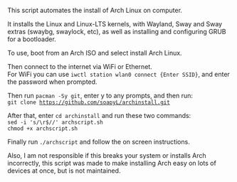 <p>
This script automates the install of Arch Linux on  computer.<br>

It installs the Linux and Linux-LTS kernels, with Wayland, Sway and Sway extras (swaybg, swaylock, etc), as well as installing and configuring GRUB for a bootloader.<br>

To use, boot from an Arch ISO and select install Arch Linux.<br>

Then connect to the internet via WiFi or Ethernet.<br>
For WiFi you can use <code>iwctl station wlan0 connect {Enter SSID}</code>, and enter the password when prompted.<br>

Then run <code>pacman -Sy git</code>, enter y to any prompts, and then run:<br>
<code>git clone https://github.com/soapyL/archinstall.git</code><br>

After that, enter <code>cd archinstall</code> and run these two commands:<br>
<code>sed -i 's/\r$//' archscript.sh</code><br>
<code>chmod +x archscript.sh</code><br>

Finally run <code>./archscript</code> and follow the on screen instructions.<br>

Also, I am not responsible if this breaks your system or installs Arch incorrectly, this script was made to make installing Arch easy on lots of devices at once, but is not maintained.
</p>

